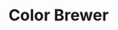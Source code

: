 ---
title: Color Brewer
description: Fashion and Beauty are a powerful form of self-expression. This category documents style through inspiring shots of street fashion, skincare products, avant-garde editorial photographs, and more.
weight: 3
address: https://colorbrewer.dataviz.jp/
---